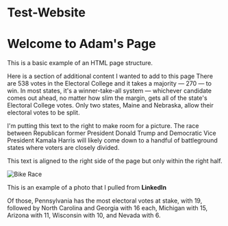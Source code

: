 # Test-Website

<!DOCTYPE html>
<html lang="en">
<head>
  <meta charset="UTF-8">
  <meta name="viewport" content="width=device-width, initial-scale=1.0">
     <title>Adam's Web Page</title>
  <link rel="stylesheet" href="styles.css">
</head>
<body>

  <h1>Welcome to Adam's Page</h1>
  <p>This is a basic example of an HTML page structure.</p>
  <p class="indented">Here is a section of additional content I wanted to add to this page There are 538 votes in the Electoral College and it takes a majority — 270 — to win. In most states, it's a winner-take-all system — whichever candidate comes out ahead, no matter how slim the margin, gets all of the state's Electoral College votes. Only two states, Maine and Nebraska, allow their electoral votes to be split.
      
  </p>
<div class="right-half">
<p>I'm putting this text to the right to make room for a picture. The race between Republican former President Donald Trump and Democratic Vice President Kamala Harris will likely come down to a handful of battleground states where voters are closely divided. <p>
<div class="right-half">
</div>    
  <p class="right-half">This text is aligned to the right side of the page but only within the right half.</p>
</div>

<img src="https://media.licdn.com/dms/image/v2/D4E22AQG1OTgPGdsyfg/feedshare-shrink_1280/feedshare-shrink_1280/0/1712675009408?e=1733356800&v=beta&t=Y7CLzLgnB0FdtBY_CcLAtZoO_i8Xjf5qEmhHey_iscU" alt="Bike Race" class="left-third">


  <p class="photo-caption">This is an example of a photo that I pulled from <b>LinkedIn</b></p>

<p class="photo-caption">Of those, Pennsylvania has the most electoral votes at stake, with 19, followed by North Carolina and Georgia with 16 each, Michigan with 15, Arizona with 11, Wisconsin with 10, and Nevada with 6.</p>

</body>
</html>
